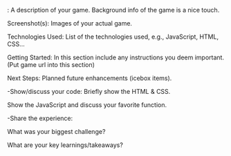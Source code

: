 <LONE>: A description of your game. Background info of the game is a nice touch.

Screenshot(s): Images of your actual game.

Technologies Used: List of the technologies used, e.g., JavaScript, HTML, CSS...

Getting Started: In this section include any instructions you deem important.
(Put game url into this section)

Next Steps: Planned future enhancements (icebox items).

-Show/discuss your code:
Briefly show the HTML & CSS.

Show the JavaScript and discuss your favorite function.

-Share the experience:

What was your biggest challenge?

What are your key learnings/takeaways?
